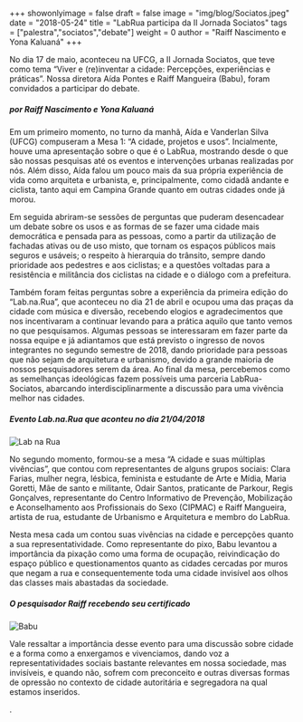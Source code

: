 +++
showonlyimage = false
draft = false
image = "img/blog/Sociatos.jpeg"
date = "2018-05-24"
title = "LabRua participa da II Jornada Sociatos"
tags = ["palestra","sociatos","debate"]
weight = 0
author = "Raiff Nascimento e Yona Kaluaná"
+++

No dia 17 de maio, aconteceu na UFCG, a II Jornada Sociatos, que teve como tema “Viver e (re)inventar a cidade: Percepções, experiências e práticas”. Nossa diretora Aída Pontes e Raiff Mangueira (Babu), foram convidados a participar do debate.
<!--more-->

##### por Raiff Nascimento e Yona Kaluaná

Em um primeiro momento, no turno da manhã, Aída e Vanderlan Silva (UFCG) compuseram a Mesa 1: “A cidade, projetos e usos”. Incialmente, houve uma apresentação sobre o que é o LabRua, mostrando desde o que são nossas pesquisas até os eventos e intervenções urbanas realizadas por nós. Além disso, Aída falou um pouco mais da sua própria experiência de vida como arquiteta e urbanista, e, principalmente, como cidadã andante e ciclista, tanto aqui em Campina Grande quanto em outras cidades onde já morou.

Em seguida abriram-se sessões de perguntas que puderam desencadear um debate sobre os usos e as formas de se fazer uma cidade mais democrática e pensada para as pessoas, como a partir da utilização de fachadas ativas ou de uso misto, que tornam os espaços públicos mais seguros e usáveis; o respeito à hierarquia do trânsito, sempre dando prioridade aos pedestres e aos ciclistas; e a questões voltadas para a resistência e militância dos ciclistas na cidade e o diálogo com a prefeitura.

Também foram feitas perguntas sobre a experiência da primeira edição do “Lab.na.Rua”, que aconteceu no dia 21 de abril e ocupou uma das praças da cidade com música e diversão, recebendo elogios e agradecimentos que nos incentivaram a continuar levando para a prática aquilo que tanto vemos no que pesquisamos. Algumas pessoas se interessaram em fazer parte da nossa equipe e já adiantamos que está previsto o ingresso de novos integrantes no segundo semestre de 2018, dando prioridade para pessoas que não sejam de arquitetura e urbanismo, devido a grande maioria de nossos pesquisadores serem da área. Ao final da mesa, percebemos como as semelhanças ideológicas fazem possíveis uma parceria LabRua-Sociatos, abarcando interdisciplinarmente a discussão para uma vivência melhor nas cidades.

##### Evento Lab.na.Rua que aconteu no dia 21/04/2018
![Lab na Rua](/img/blog/foto_do_labnarua.jpeg)

No segundo momento, formou-se a mesa “A cidade e suas múltiplas vivências”, que contou com representantes de alguns grupos sociais: Clara Farias, mulher negra, lésbica, feminista e estudante de Arte e Mídia, Maria Goretti, Mãe de santo e militante, Odair Santos, praticante de Parkour, Regis Gonçalves, representante do Centro Informativo de Prevenção, Mobilização e Aconselhamento aos Profissionais do Sexo (CIPMAC) e Raiff Mangueira, artista de rua, estudante de Urbanismo e Arquitetura e membro do LabRua.

Nesta mesa cada um contou suas vivências na cidade e percepções quanto a sua representatividade. Como representante do pixo, Babu levantou a importância da pixação como uma forma de ocupação, reivindicação do espaço público e questionamentos quanto as cidades cercadas por muros que negam a rua e consequentemente toda uma cidade invisível aos olhos das classes mais abastadas da sociedade.

##### O pesquisador Raiff recebendo seu certificado
![Babu](../../img/blog/Babu_certificado.jpeg)

Vale ressaltar a importância desse evento para uma discussão sobre cidade e a forma como a enxergamos e vivenciamos, dando voz a representatividades sociais bastante relevantes em nossa sociedade, mas invisíveis, e quando não, sofrem com preconceito e outras diversas formas de opressão no contexto de cidade autoritária e segregadora na qual estamos inseridos.

.
